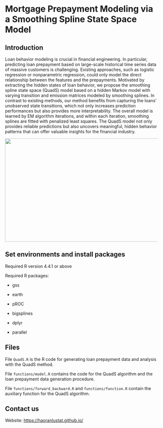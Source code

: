 # Mortgage Prepayment Modeling via a Smoothing Spline State Space Model

## Introduction

Loan behavior modeling is crucial in financial engineering. In particular, predicting loan prepayment 
based on large-scale historical time series data of massive customers is challenging.
Existing approaches, such as logistic regression or nonparametric regression, could only model
the direct relationship between the features and the prepayments. Motivated by extracting the
hidden states of loan behavior, we propose the smoothing spline state space (QuadS) model based
on a hidden Markov model with varying transition and emission matrices modeled by smoothing
splines. In contrast to existing methods, our method benefits from capturing the loans’ unobserved 
state transitions, which not only increases prediction performances but also provides more
interpretability. The overall model is learned by EM algorithm iterations, and within each iteration, 
smoothing splines are fitted with penalized least squares. The QuadS model not only provides reliable predictions but also uncovers meaningful,
hidden behavior patterns that can offer valuable insights for the financial industry.

<img src="illu_1.png" width="560" height="340" />


## Set environments and install packages

Required R version 4.4.1 or above

Required R packages:

- gss

- earth

- pROC

- bigsplines

- dplyr

- parallel

## Files

File `QuadS.R` is the R code for generating loan prepayment data and analysis with the QuadS method.

File `functions/model.R` contains the code for the QuadS algorithm and the loan prepayment data generation procedure.

File `functions/forward_backward.R` and `functions/function.R` contain the auxiliary function for the QuadS algorithm.


## Contact us

Website: https://haoranlustat.github.io/
